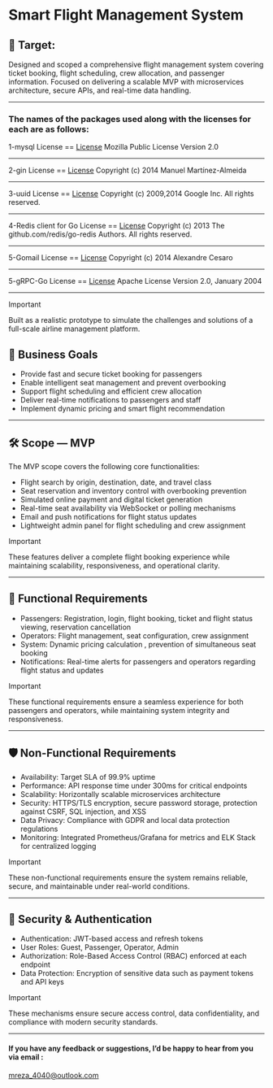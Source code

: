 # Smart Flight Management System

## 📌 Target:

Designed and scoped a comprehensive flight management system covering ticket booking, flight scheduling, crew allocation, and passenger information. Focused on delivering a scalable MVP with microservices architecture, secure APIs, and real-time data handling.

---------------------------------------

### The names of the packages used along with the licenses for each are as follows:

1-mysql    License  ==  [License](https://github.com/go-sql-driver/mysql?tab=MPL-2.0-1-ov-file "License mysql")
Mozilla Public License Version 2.0

---------------------------------------

2-gin      License  ==  [License](https://github.com/gin-gonic/gin?tab=MIT-1-ov-file "License gin") 
Copyright (c) 2014 Manuel Martínez-Almeida

---------------------------------------

3-uuid      License  ==  [License](https://github.com/google/uuid?tab=License-1-ov-file "License uuid") 
Copyright (c) 2009,2014 Google Inc. All rights reserved.

---------------------------------------

4-Redis client for Go      License  ==  [License](https://github.com/redis/go-redis?tab=BSD-2-Clause-1-ov-file "License Redis client for Go")
Copyright (c) 2013 The github.com/redis/go-redis Authors.
All rights reserved.

---------------------------------------

5-Gomail      License  ==  [License](https://github.com/go-gomail/gomail?tab=MIT-1-ov-file "Gomail")
Copyright (c) 2014 Alexandre Cesaro

---------------------------------------

5-gRPC-Go      License  ==  [License](https://github.com/grpc/grpc-go?tab=Apache-2.0-1-ov-file "gRPC-Go")
Apache License Version 2.0, January 2004

---------------------------------------
> [!IMPORTANT]
>Built as a realistic prototype to simulate the challenges and solutions of a full-scale airline management platform.

## 🎯 Business Goals
- Provide fast and secure ticket booking for passengers
- Enable intelligent seat management and prevent overbooking
- Support flight scheduling and efficient crew allocation
- Deliver real-time notifications to passengers and staff
- Implement dynamic pricing and smart flight recommendation

------------------------------------------------------------------

## 🛠️ Scope — MVP
The MVP scope covers the following core functionalities:
- Flight search by origin, destination, date, and travel class
- Seat reservation and inventory control with overbooking prevention
- Simulated online payment and digital ticket generation
- Real-time seat availability via WebSocket or polling mechanisms
- Email and push notifications for flight status updates
- Lightweight admin panel for flight scheduling and crew assignment

> [!IMPORTANT]
>These features deliver a complete flight booking experience while maintaining scalability, responsiveness, and operational clarity.

------------------------------------------------------------------

## 🔧 Functional Requirements
- Passengers: Registration, login, flight booking, ticket and flight status viewing, reservation cancellation
- Operators: Flight management, seat configuration, crew assignment
- System: Dynamic pricing calculation , prevention of simultaneous seat booking
- Notifications: Real-time alerts for passengers and operators regarding flight status and updates

> [!IMPORTANT]
> These functional requirements ensure a seamless experience for both passengers and operators, while maintaining system integrity and responsiveness.

------------------------------------------------------------------

## 🛡️ Non-Functional Requirements
- Availability: Target SLA of 99.9% uptime
- Performance: API response time under 300ms for critical endpoints
- Scalability: Horizontally scalable microservices architecture
- Security: HTTPS/TLS encryption, secure password storage, protection against CSRF, SQL injection, and XSS
- Data Privacy: Compliance with GDPR and local data protection regulations
- Monitoring: Integrated Prometheus/Grafana for metrics and ELK Stack for centralized logging

> [!IMPORTANT]
>  These non-functional requirements ensure the system remains reliable, secure, and maintainable under real-world conditions.

------------------------------------------------------------------

## 🔐 Security & Authentication
- Authentication: JWT-based access and refresh tokens
- User Roles: Guest, Passenger, Operator, Admin
- Authorization: Role-Based Access Control (RBAC) enforced at each endpoint
- Data Protection: Encryption of sensitive data such as payment tokens and API keys

> [!IMPORTANT]
>  These mechanisms ensure secure access control, data confidentiality, and compliance with modern security standards.


---------------------------
#### If you have any feedback or suggestions, I’d be happy to hear from you via email :
mreza_4040@outlook.com



